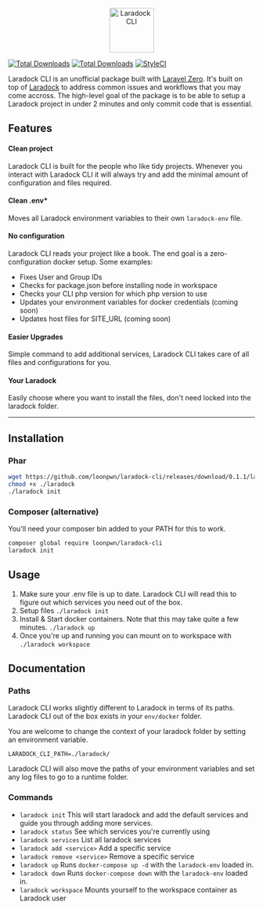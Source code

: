 <p align="center">
    <img title="Laradock CLI" height="91" src="https://github.com/loonpwn/laradock-cli/raw/master/assets/images/laradock-cli-logo.png" />
</p>


[![Total Downloads](https://img.shields.io/packagist/vpre/loonpwn/laradock-cli.svg?style=flat)](https://packagist.org/packages/loonpwn/laradock-cli)
[![Total Downloads](https://img.shields.io/packagist/dt/loonpwn/laradock-cli.svg?style=flat)](https://packagist.org/packages/loonpwn/laradock-cli)
[![StyleCI](https://github.styleci.io/repos/155632347/shield?branch=master)](https://github.styleci.io/repos/155632347)

Laradock CLI is an unofficial package built with [Laravel Zero](https://laravel-zero.com/). It's built on top of [Laradock](https://laradock.io/) to address common issues
and workflows that you may come accross. The high-level goal of the package is to be able to setup a Laradock project in under 2 minutes 
and only commit code that is essential.

## Features

#### Clean project

Laradock CLI is built for the people who like tidy projects. Whenever you interact with Laradock CLI it will always try and add the minimal amount of configuration and files required.


#### Clean .env*

Moves all Laradock environment variables to their own `laradock-env` file.

#### No configuration

Laradock CLI reads your project like a book. The end goal is a zero-configuration docker setup. Some examples:
- Fixes User and Group IDs
- Checks for package.json before installing node in workspace
- Checks your CLI php version for which php version to use
- Updates your environment variables for docker credentials (coming soon)
- Updates host files for SITE_URL (coming soon)

#### Easier Upgrades

Simple command to add additional services, Laradock CLI takes care of all files and configurations for you.

#### Your Laradock

Easily choose where you want to install the files, don't need locked into the laradock folder.


------

## Installation

### Phar

``` bash
wget https://github.com/loonpwn/laradock-cli/releases/download/0.1.1/laradock
chmod +x ./laradock
./laradock init
```

### Composer (alternative)

You'll need your composer bin added to your PATH for this to work.


``` bash
composer global require loonpwn/laradock-cli
laradock init
```

## Usage

1. Make sure your .env file is up to date. Laradock CLI will read this to figure out which services you need out of the box.
1. Setup files `./laradock init`
2. Install & Start docker containers. Note that this may take quite a few minutes. `./laradock up`
3. Once you're up and running you can mount on to workspace with `./laradock workspace`

## Documentation

### Paths

Laradock CLI works slightly different to Laradock in terms of its paths. Laradock CLI out of the box exists in your `env/docker` folder.

You are welcome to change the context of your laradock folder by setting an environment variable.

`LARADOCK_CLI_PATH=./laradock/`

Laradock CLI will also move the paths of your environment variables and set any log files to go to a runtime folder.

### Commands

- `laradock init` 
This will start laradock and add the default services and guide you through adding more services.
- `laradock status` 
See which services you're currently using
- `laradock services` 
List all laradock services
- `laradock add <service>` 
Add a specific service
- `laradock remove <service>` 
Remove a specific service
- `laradock up` 
Runs `docker-compose up -d` with the `laradock-env` loaded in.
- `laradock down` 
Runs `docker-compose down` with the `laradock-env` loaded in.
- `laradock workspace` 
Mounts yourself to the workspace container as Laradock user
